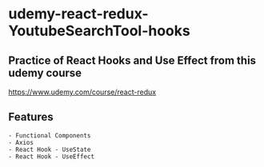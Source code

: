 # udemy-react-redux-YoutubeSearchTool-hooks

## Practice of React Hooks and Use Effect from this udemy course
   https://www.udemy.com/course/react-redux

## Features
    
    - Functional Components
    - Axios
    - React Hook - UseState
    - React Hook - UseEffect
